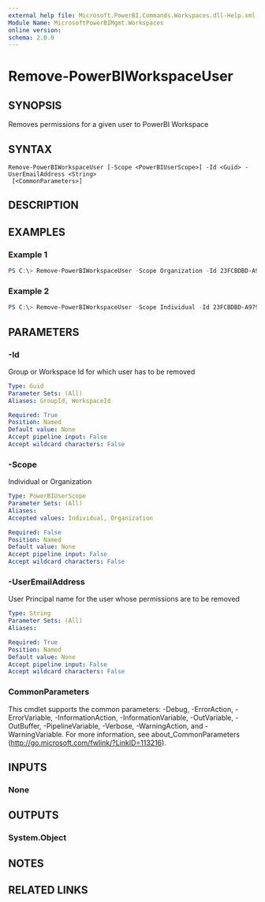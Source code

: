 ```yaml
---
external help file: Microsoft.PowerBI.Commands.Workspaces.dll-Help.xml
Module Name: MicrosoftPowerBIMgmt.Workspaces
online version:
schema: 2.0.0
---
```


# Remove-PowerBIWorkspaceUser

## SYNOPSIS
Removes permissions for a given user to PowerBI Workspace

## SYNTAX

```
Remove-PowerBIWorkspaceUser [-Scope <PowerBIUserScope>] -Id <Guid> -UserEmailAddress <String>
 [<CommonParameters>]
```

## DESCRIPTION

## EXAMPLES

### Example 1
```powershell
PS C:\> Remove-PowerBIWorkspaceUser -Scope Organization -Id 23FCBDBD-A979-45D8-B1C8-6D21E0F4BE50 -UserEmailAddress john@contoso.com
```

### Example 2
```powershell
PS C:\> Remove-PowerBIWorkspaceUser -Scope Individual -Id 23FCBDBD-A979-45D8-B1C8-6D21E0F4BE50 -UserEmailAddress john@contoso.com
```

## PARAMETERS

### -Id
Group or Workspace Id for which user has to be removed

```yaml
Type: Guid
Parameter Sets: (All)
Aliases: GroupId, WorkspaceId

Required: True
Position: Named
Default value: None
Accept pipeline input: False
Accept wildcard characters: False
```

### -Scope
Individual or Organization

```yaml
Type: PowerBIUserScope
Parameter Sets: (All)
Aliases:
Accepted values: Individual, Organization

Required: False
Position: Named
Default value: None
Accept pipeline input: False
Accept wildcard characters: False
```

### -UserEmailAddress
User Principal name for the user whose permissions are to be removed

```yaml
Type: String
Parameter Sets: (All)
Aliases:

Required: True
Position: Named
Default value: None
Accept pipeline input: False
Accept wildcard characters: False
```

### CommonParameters
This cmdlet supports the common parameters: -Debug, -ErrorAction, -ErrorVariable, -InformationAction, -InformationVariable, -OutVariable, -OutBuffer, -PipelineVariable, -Verbose, -WarningAction, and -WarningVariable. For more information, see about_CommonParameters (http://go.microsoft.com/fwlink/?LinkID=113216).

## INPUTS

### None

## OUTPUTS

### System.Object

## NOTES

## RELATED LINKS
